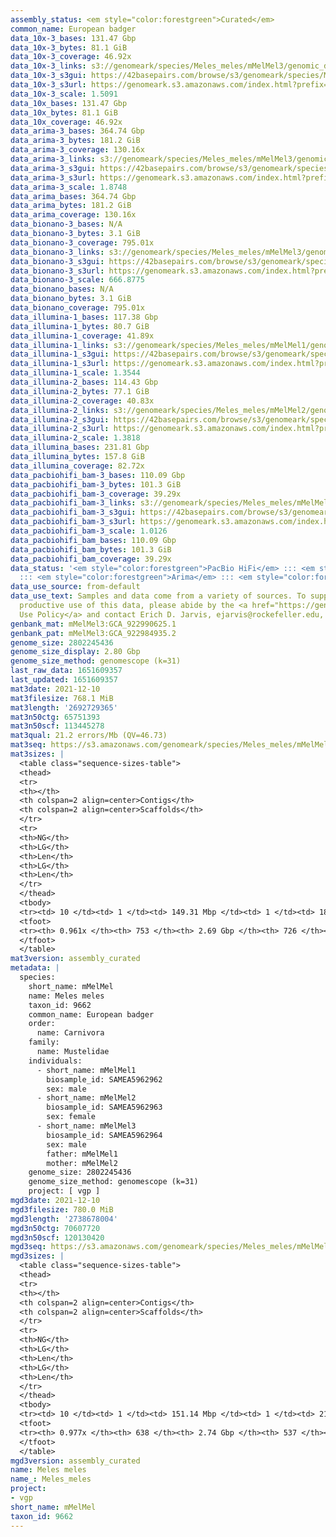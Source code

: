 ```yaml
---
assembly_status: <em style="color:forestgreen">Curated</em>
common_name: European badger
data_10x-3_bases: 131.47 Gbp
data_10x-3_bytes: 81.1 GiB
data_10x-3_coverage: 46.92x
data_10x-3_links: s3://genomeark/species/Meles_meles/mMelMel3/genomic_data/10x/<br>
data_10x-3_s3gui: https://42basepairs.com/browse/s3/genomeark/species/Meles_meles/mMelMel3/genomic_data/10x/
data_10x-3_s3url: https://genomeark.s3.amazonaws.com/index.html?prefix=species/Meles_meles/mMelMel3/genomic_data/10x/
data_10x-3_scale: 1.5091
data_10x_bases: 131.47 Gbp
data_10x_bytes: 81.1 GiB
data_10x_coverage: 46.92x
data_arima-3_bases: 364.74 Gbp
data_arima-3_bytes: 181.2 GiB
data_arima-3_coverage: 130.16x
data_arima-3_links: s3://genomeark/species/Meles_meles/mMelMel3/genomic_data/arima/<br>
data_arima-3_s3gui: https://42basepairs.com/browse/s3/genomeark/species/Meles_meles/mMelMel3/genomic_data/arima/
data_arima-3_s3url: https://genomeark.s3.amazonaws.com/index.html?prefix=species/Meles_meles/mMelMel3/genomic_data/arima/
data_arima-3_scale: 1.8748
data_arima_bases: 364.74 Gbp
data_arima_bytes: 181.2 GiB
data_arima_coverage: 130.16x
data_bionano-3_bases: N/A
data_bionano-3_bytes: 3.1 GiB
data_bionano-3_coverage: 795.01x
data_bionano-3_links: s3://genomeark/species/Meles_meles/mMelMel3/genomic_data/bionano/<br>
data_bionano-3_s3gui: https://42basepairs.com/browse/s3/genomeark/species/Meles_meles/mMelMel3/genomic_data/bionano/
data_bionano-3_s3url: https://genomeark.s3.amazonaws.com/index.html?prefix=species/Meles_meles/mMelMel3/genomic_data/bionano/
data_bionano-3_scale: 666.8775
data_bionano_bases: N/A
data_bionano_bytes: 3.1 GiB
data_bionano_coverage: 795.01x
data_illumina-1_bases: 117.38 Gbp
data_illumina-1_bytes: 80.7 GiB
data_illumina-1_coverage: 41.89x
data_illumina-1_links: s3://genomeark/species/Meles_meles/mMelMel1/genomic_data/illumina/<br>
data_illumina-1_s3gui: https://42basepairs.com/browse/s3/genomeark/species/Meles_meles/mMelMel1/genomic_data/illumina/
data_illumina-1_s3url: https://genomeark.s3.amazonaws.com/index.html?prefix=species/Meles_meles/mMelMel1/genomic_data/illumina/
data_illumina-1_scale: 1.3544
data_illumina-2_bases: 114.43 Gbp
data_illumina-2_bytes: 77.1 GiB
data_illumina-2_coverage: 40.83x
data_illumina-2_links: s3://genomeark/species/Meles_meles/mMelMel2/genomic_data/illumina/<br>
data_illumina-2_s3gui: https://42basepairs.com/browse/s3/genomeark/species/Meles_meles/mMelMel2/genomic_data/illumina/
data_illumina-2_s3url: https://genomeark.s3.amazonaws.com/index.html?prefix=species/Meles_meles/mMelMel2/genomic_data/illumina/
data_illumina-2_scale: 1.3818
data_illumina_bases: 231.81 Gbp
data_illumina_bytes: 157.8 GiB
data_illumina_coverage: 82.72x
data_pacbiohifi_bam-3_bases: 110.09 Gbp
data_pacbiohifi_bam-3_bytes: 101.3 GiB
data_pacbiohifi_bam-3_coverage: 39.29x
data_pacbiohifi_bam-3_links: s3://genomeark/species/Meles_meles/mMelMel3/genomic_data/pacbio_hifi/<br>
data_pacbiohifi_bam-3_s3gui: https://42basepairs.com/browse/s3/genomeark/species/Meles_meles/mMelMel3/genomic_data/pacbio_hifi/
data_pacbiohifi_bam-3_s3url: https://genomeark.s3.amazonaws.com/index.html?prefix=species/Meles_meles/mMelMel3/genomic_data/pacbio_hifi/
data_pacbiohifi_bam-3_scale: 1.0126
data_pacbiohifi_bam_bases: 110.09 Gbp
data_pacbiohifi_bam_bytes: 101.3 GiB
data_pacbiohifi_bam_coverage: 39.29x
data_status: '<em style="color:forestgreen">PacBio HiFi</em> ::: <em style="color:forestgreen">10x</em>
  ::: <em style="color:forestgreen">Arima</em> ::: <em style="color:forestgreen">Illumina</em>'
data_use_source: from-default
data_use_text: Samples and data come from a variety of sources. To support fair and
  productive use of this data, please abide by the <a href="https://genome10k.soe.ucsc.edu/data-use-policies/">Data
  Use Policy</a> and contact Erich D. Jarvis, ejarvis@rockefeller.edu, with any questions.
genbank_mat: mMelMel3:GCA_922990625.1
genbank_pat: mMelMel3:GCA_922984935.2
genome_size: 2802245436
genome_size_display: 2.80 Gbp
genome_size_method: genomescope (k=31)
last_raw_data: 1651609357
last_updated: 1651609357
mat3date: 2021-12-10
mat3filesize: 768.1 MiB
mat3length: '2692729365'
mat3n50ctg: 65751393
mat3n50scf: 113445278
mat3qual: 21.2 errors/Mb (QV=46.73)
mat3seq: https://s3.amazonaws.com/genomeark/species/Meles_meles/mMelMel3/assembly_curated/mMelMel3.mat.decon.20211210.fasta.gz
mat3sizes: |
  <table class="sequence-sizes-table">
  <thead>
  <tr>
  <th></th>
  <th colspan=2 align=center>Contigs</th>
  <th colspan=2 align=center>Scaffolds</th>
  </tr>
  <tr>
  <th>NG</th>
  <th>LG</th>
  <th>Len</th>
  <th>LG</th>
  <th>Len</th>
  </tr>
  </thead>
  <tbody>
  <tr><td> 10 </td><td> 1 </td><td> 149.31 Mbp </td><td> 1 </td><td> 189.37 Mbp </td></tr><tr><td> 20 </td><td> 4 </td><td> 123.64 Mbp </td><td> 2 </td><td> 166.87 Mbp </td></tr><tr><td> 30 </td><td> 6 </td><td> 85.00 Mbp </td><td> 4 </td><td> 150.67 Mbp </td></tr><tr><td> 40 </td><td> 9 </td><td> 77.68 Mbp </td><td> 6 </td><td> 123.64 Mbp </td></tr><tr style="background-color:#cccccc;"><td> 50 </td><td> 13 </td><td style="background-color:#88ff88;"> 65.75 Mbp </td><td> 9 </td><td style="background-color:#88ff88;"> 113.45 Mbp </td></tr><tr><td> 60 </td><td> 19 </td><td> 42.76 Mbp </td><td> 12 </td><td> 79.85 Mbp </td></tr><tr><td> 70 </td><td> 26 </td><td> 36.79 Mbp </td><td> 15 </td><td> 70.66 Mbp </td></tr><tr><td> 80 </td><td> 35 </td><td> 26.47 Mbp </td><td> 20 </td><td> 48.20 Mbp </td></tr><tr><td> 90 </td><td> 60 </td><td> 2.90 Mbp </td><td> 39 </td><td> 3.79 Mbp </td></tr><tr><td> 100 </td><td> 0 </td><td>  </td><td> 0 </td><td>  </td></tr></tbody>
  <tfoot>
  <tr><th> 0.961x </th><th> 753 </th><th> 2.69 Gbp </th><th> 726 </th><th> 2.69 Gbp </th></tr>
  </tfoot>
  </table>
mat3version: assembly_curated
metadata: |
  species:
    short_name: mMelMel
    name: Meles meles
    taxon_id: 9662
    common_name: European badger
    order:
      name: Carnivora
    family:
      name: Mustelidae
    individuals:
      - short_name: mMelMel1
        biosample_id: SAMEA5962962
        sex: male
      - short_name: mMelMel2
        biosample_id: SAMEA5962963
        sex: female
      - short_name: mMelMel3
        biosample_id: SAMEA5962964
        sex: male
        father: mMelMel1
        mother: mMelMel2
    genome_size: 2802245436
    genome_size_method: genomescope (k=31)
    project: [ vgp ]
mgd3date: 2021-12-10
mgd3filesize: 780.0 MiB
mgd3length: '2738678004'
mgd3n50ctg: 70607720
mgd3n50scf: 120130420
mgd3seq: https://s3.amazonaws.com/genomeark/species/Meles_meles/mMelMel3/assembly_curated/mMelMel3.pat.X.cur.20211210.fasta.gz
mgd3sizes: |
  <table class="sequence-sizes-table">
  <thead>
  <tr>
  <th></th>
  <th colspan=2 align=center>Contigs</th>
  <th colspan=2 align=center>Scaffolds</th>
  </tr>
  <tr>
  <th>NG</th>
  <th>LG</th>
  <th>Len</th>
  <th>LG</th>
  <th>Len</th>
  </tr>
  </thead>
  <tbody>
  <tr><td> 10 </td><td> 1 </td><td> 151.14 Mbp </td><td> 1 </td><td> 210.73 Mbp </td></tr><tr><td> 20 </td><td> 3 </td><td> 126.20 Mbp </td><td> 2 </td><td> 184.30 Mbp </td></tr><tr><td> 30 </td><td> 5 </td><td> 118.71 Mbp </td><td> 4 </td><td> 158.03 Mbp </td></tr><tr><td> 40 </td><td> 8 </td><td> 87.85 Mbp </td><td> 6 </td><td> 151.14 Mbp </td></tr><tr style="background-color:#cccccc;"><td> 50 </td><td> 12 </td><td style="background-color:#88ff88;"> 70.61 Mbp </td><td> 8 </td><td style="background-color:#88ff88;"> 120.13 Mbp </td></tr><tr><td> 60 </td><td> 16 </td><td> 49.81 Mbp </td><td> 10 </td><td> 109.97 Mbp </td></tr><tr><td> 70 </td><td> 23 </td><td> 31.94 Mbp </td><td> 13 </td><td> 87.85 Mbp </td></tr><tr><td> 80 </td><td> 33 </td><td> 21.11 Mbp </td><td> 16 </td><td> 82.95 Mbp </td></tr><tr><td> 90 </td><td> 59 </td><td> 4.06 Mbp </td><td> 21 </td><td> 45.12 Mbp </td></tr><tr><td> 100 </td><td> 0 </td><td>  </td><td> 0 </td><td>  </td></tr></tbody>
  <tfoot>
  <tr><th> 0.977x </th><th> 638 </th><th> 2.74 Gbp </th><th> 537 </th><th> 2.74 Gbp </th></tr>
  </tfoot>
  </table>
mgd3version: assembly_curated
name: Meles meles
name_: Meles_meles
project:
- vgp
short_name: mMelMel
taxon_id: 9662
---
```

